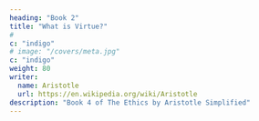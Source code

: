 ```yaml
---
heading: "Book 2"
title: "What is Virtue?"
# 
c: "indigo"
# image: "/covers/meta.jpg"
c: "indigo"
weight: 80
writer:
  name: Aristotle
  url: https://en.wikipedia.org/wiki/Aristotle
description: "Book 4 of The Ethics by Aristotle Simplified"
---
```

